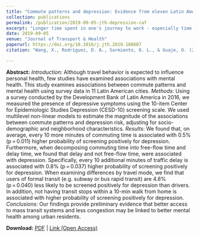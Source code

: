 ```yaml
---
title: "Commute patterns and depression: Evidence from eleven Latin American cities"
collection: publications
permalink: /publication/2019-09-05-jth-depression-caf
excerpt: "Longer time spent in one's journey to work - especially time in traffic delays - is associated with higher probability of depression."
date: 2019-09-05
venue: "Journal of Transport & Health"
paperurl: https://doi.org/10.1016/j.jth.2019.100607
citation: "Wang, X., Rodríguez, D. A., Sarmiento, O. L., & Guaje, O. (2019). Commute patterns and depression: Evidence from eleven Latin American cities. <i>Journal of Transport & Health, 14</i>, 100607."

---
```


**Abstract:**
<i>Introduction</i>: Although travel behavior is expected to influence personal health, few studies have examined associations with mental health. This study examines associations between commute patterns and mental health using survey data in 11 Latin American cities. <i>Methods</i>: Using a survey conducted by the Development Bank of Latin America in 2016, we measured the presence of depressive symptoms using the 10-item Center for Epidemiologic Studies Depression (CESD-10) screening scale. We used multilevel non-linear models to estimate the magnitude of the associations between commute patterns and depression risk, adjusting for socio-demographic and neighborhood characteristics. <i>Results</i>: We found that, on average, every 10 more minutes of commuting time is associated with 0.5% (p = 0.011) higher probability of screening positively for depression. Furthermore, when decomposing commuting time into free-flow time and delay time, we found that delay and not free-flow time, were associated with depression. Specifically, every 10 additional minutes of traffic delay is associated with 0.8% (p = 0.037) higher probability of screening positively for depression. When examining differences by travel mode, we find that users of formal transit (e.g. subway or bus rapid transit) are 4.8% (p = 0.040) less likely to be screened positively for depression than drivers. In addition, not having transit stops within a 10-min walk from home is associated with higher probability of screening positively for depression. <i>Conclusions</i>: Our findings provide preliminary evidence that better access to mass transit systems and less congestion may be linked to better mental health among urban residents.

**Download:** [PDF](https://xizewang.github.io/files/2019-09-05-jth-depression-caf.pdf) \| [Link (Open Access)](https://doi.org/10.1016/j.jth.2019.100607)
